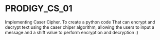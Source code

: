 # PRODIGY_CS_01
Implementing Caser Cipher.
      To create a python code That can encrypt and decrypt text using the caser chiper algorithm, allowing the users to input a message and a shift value to perform encryption and decryption :)

